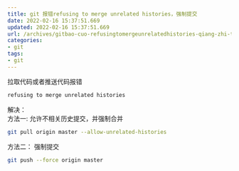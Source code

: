 ```yaml
---
title: git 报错refusing to merge unrelated histories，强制提交
date: 2022-02-16 15:37:51.669
updated: 2022-02-16 15:37:51.669
url: /archives/gitbao-cuo-refusingtomergeunrelatedhistories-qiang-zhi-ti-jiao
categories: 
- git
tags: 
- git
---
```


拉取代码或者推送代码报错

```bash
refusing to merge unrelated histories
```

解决：  
方法一: 允许不相关历史提交，并强制合并

```bash
git pull origin master --allow-unrelated-histories
```

方法二： 强制提交

```bash
git push --force origin master
```